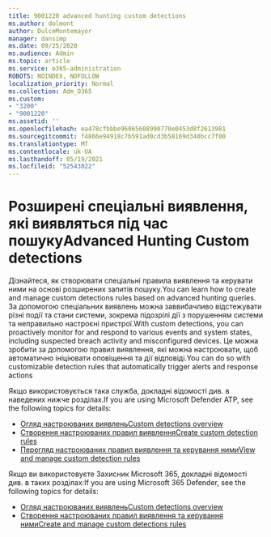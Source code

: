 ```yaml
---
title: 9001220 advanced hunting custom detections
ms.author: dolmont
author: DulceMontemayor
manager: dansimp
ms.date: 09/25/2020
ms.audience: Admin
ms.topic: article
ms.service: o365-administration
ROBOTS: NOINDEX, NOFOLLOW
localization_priority: Normal
ms.collection: Adm_O365
ms.custom:
- "3200"
- "9001220"
ms.assetid: ''
ms.openlocfilehash: ea478cfbbbe96065608990770e0453d8f2613981
ms.sourcegitcommit: f4866e94918c7b591ad0cd3b58169d340bcc7f00
ms.translationtype: MT
ms.contentlocale: uk-UA
ms.lasthandoff: 05/19/2021
ms.locfileid: "52543022"
---
```

# <a name="advanced-hunting-custom-detections"></a><span data-ttu-id="07320-102">Розширені спеціальні виявлення, які виявляться під час пошуку</span><span class="sxs-lookup"><span data-stu-id="07320-102">Advanced Hunting Custom detections</span></span>

<span data-ttu-id="07320-103">Дізнайтеся, як створювати спеціальні правила виявлення та керувати ними на основі розширених запитів пошуку.</span><span class="sxs-lookup"><span data-stu-id="07320-103">You can learn how to create and manage custom detections rules based on advanced hunting queries.</span></span> <span data-ttu-id="07320-104">За допомогою спеціальних виявлень можна заввибачливо відстежувати різні події та стани системи, зокрема підозрілі дії з порушенням системи та неправильно настроєні пристрої.</span><span class="sxs-lookup"><span data-stu-id="07320-104">With custom detections, you can proactively monitor for and respond to various events and system states, including suspected breach activity and misconfigured devices.</span></span> <span data-ttu-id="07320-105">Це можна зробити за допомогою правил виявлення, які можна настроювати, щоб автоматично ініціювати оповіщення та дії відповіді.</span><span class="sxs-lookup"><span data-stu-id="07320-105">You can do so with customizable detection rules that automatically trigger alerts and response actions</span></span>
  
<span data-ttu-id="07320-106">Якщо використовується така служба, докладні відомості див. в наведених нижче розділах.</span><span class="sxs-lookup"><span data-stu-id="07320-106">If you are using Microsoft Defender ATP, see the following topics for details:</span></span> 
- [<span data-ttu-id="07320-107">Огляд настроюваних виявлень</span><span class="sxs-lookup"><span data-stu-id="07320-107">Custom detections overview</span></span>](/windows/security/threat-protection/microsoft-defender-atp/overview-custom-detections)
- [<span data-ttu-id="07320-108">Створення настроюваних правил виявлення</span><span class="sxs-lookup"><span data-stu-id="07320-108">Create custom detection rules</span></span>](/windows/security/threat-protection/microsoft-defender-atp/custom-detection-rules)
- [<span data-ttu-id="07320-109">Перегляд настроюваних правил виявлення та керування ними</span><span class="sxs-lookup"><span data-stu-id="07320-109">View and manage custom detection rules</span></span>](/windows/security/threat-protection/microsoft-defender-atp/custom-detections-manage)

<span data-ttu-id="07320-110">Якщо ви використовуєте Захисник Microsoft 365, докладні відомості див. в таких розділах:</span><span class="sxs-lookup"><span data-stu-id="07320-110">If you are using Microsoft 365 Defender, see the following topics for details:</span></span> 
- [<span data-ttu-id="07320-111">Огляд настроюваних виявлень</span><span class="sxs-lookup"><span data-stu-id="07320-111">Custom detections overview</span></span>](/microsoft-365/security/mtp/custom-detections-overview)
- [<span data-ttu-id="07320-112">Створення настроюваних правил виявлення та керування ними</span><span class="sxs-lookup"><span data-stu-id="07320-112">Create and manage custom detections rules</span></span>](/microsoft-365/security/mtp/custom-detection-rules)
